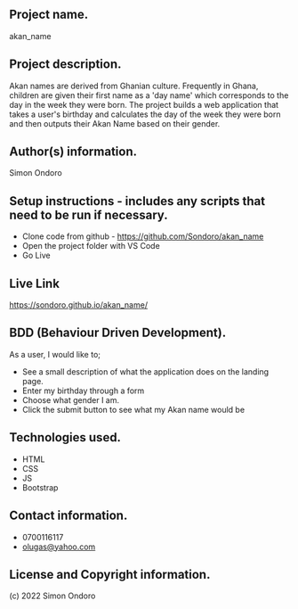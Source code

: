 ## Project name.
akan_name

## Project description.
Akan names are derived from Ghanian culture. Frequently in Ghana, children are given their first name as a 'day name' which corresponds to the day in the week they were born. The project builds a web application that takes a user's birthday and calculates the day of the week they were born and then outputs their Akan Name based on their gender. 

## Author(s) information.
Simon Ondoro

## Setup instructions - includes any scripts that need to be run if necessary.
- Clone code from github - https://github.com/Sondoro/akan_name
- Open the project folder with VS Code
- Go Live

## Live Link
https://sondoro.github.io/akan_name/

## BDD (Behaviour Driven Development).
As a user, I would like to;
- See a  small description of what the application does on the landing page.
- Enter my birthday through a form 
- Choose what gender I am.
- Click the submit button to see what my Akan name would be

## Technologies used.
- HTML
- CSS
- JS
- Bootstrap

## Contact information.
- 0700116117
- olugas@yahoo.com
## License and Copyright information.
(c) 2022 Simon Ondoro